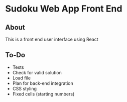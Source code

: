 # Sudoku Web App Front End

## About
This is a front end user interface using React

## To-Do
 - Tests
 - Check for valid solution
 - Load file
 - Plan for back-end integration
 - CSS styling
 - Fixed cells (starting numbers)
